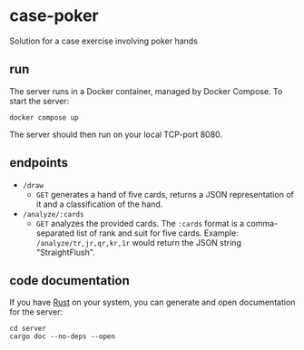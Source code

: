 # case-poker

Solution for a case exercise involving poker hands

## run

The server runs in a Docker container, managed by Docker Compose.
To start the server:

```shell
docker compose up
```

The server should then run on your local TCP-port 8080.

## endpoints

* `/draw`
    * `GET` generates a hand of five cards, returns a JSON representation of it and a classification of the hand.
* `/analyze/:cards`
    * `GET` analyzes the provided cards. The `:cards` format is a comma-separated list of rank and suit for five cards.
      Example: `/analyze/tr,jr,qr,kr,1r` would return the JSON string "StraightFlush".

## code documentation

If you have [Rust](https://rustup.rs/) on your system, you can generate and open documentation for the server:

```shell
cd server
cargo doc --no-deps --open
```
